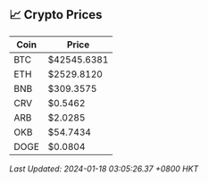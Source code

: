 ## 📈 Crypto Prices

| Coin | Price |
| ---- | ----- |
| BTC | $42545.6381 |
| ETH | $2529.8120 |
| BNB | $309.3575 |
| CRV | $0.5462 |
| ARB | $2.0285 |
| OKB | $54.7434 |
| DOGE | $0.0804 |

_Last Updated: 2024-01-18 03:05:26.37 +0800 HKT_